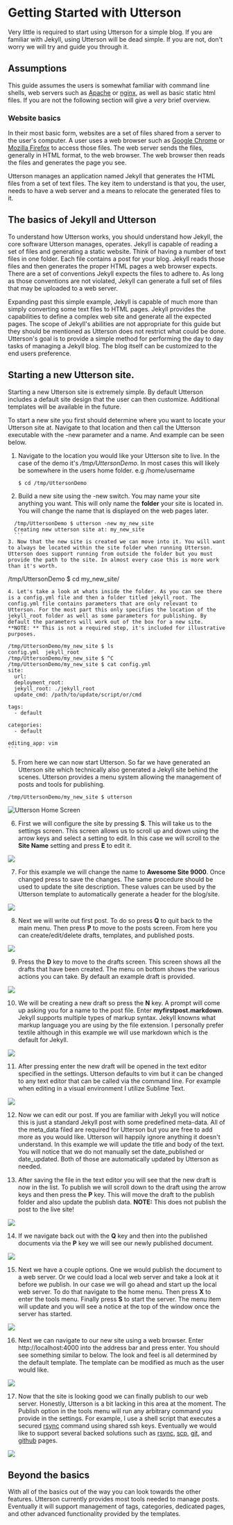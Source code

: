# Getting Started with Utterson
Very little is required to start using Utterson for a simple blog. If you are familiar with Jekyll, using Utterson will be dead simple. If you are not, don't worry we will try and guide you through it.

## Assumptions
This guide assumes the users is somewhat familiar with command line shells, web servers such as [Apache](http://httpd.apache.org/) or [nginx](http://nginx.org/), as well as basic static html files. If you are not the following section will give a _very_ brief overview.

### Website basics
In their most basic form, websites are a set of files shared from a server to the user's computer. A user uses a web browser such as [Google Chrome](https://www.google.com/intl/en/chrome/browser/) or [Mozilla Firefox](http://www.mozilla.org/en-US/firefox/new/) to access those files. The web server sends the files, generally in HTML format, to the web browser. The web browser then reads the files and generates the page you see. 

Utterson manages an application named Jekyll that generates the HTML files from a set of text files. The key item to understand is that you, the user, needs to have a web server and a means to relocate the generated files to it. 

## The basics of Jekyll and Utterson
To understand how Utterson works, you should understand how Jekyll, the core software Utterson manages, operates. Jekyll is capable of reading a set of files and generating a static website. Think of having a number of text files in one folder. Each file contains a post for your blog. Jekyll reads those files and then generates the proper HTML pages a web browser expects. There are a set of conventions Jekyll expects the files to adhere to. As long as those conventions are not violated, Jekyll can generate a full set of files that may be uploaded to a web server.

Expanding past this simple example, Jekyll is capable of much more than simply converting some text files to HTML pages. Jekyll provides the capabilities to define a complex web site and generate all the expected pages. The scope of Jekyll's abilities are not appropriate for this guide but they should be mentioned as Utterson does not restrict what could be done. Utterson's goal is to provide a simple method for performing the day to day tasks of managing a Jekyll blog. The blog itself can be customized to the end users preference.

## Starting a new Utterson site.
Starting a new Utterson site is extremely simple. By default Utterson includes a default site design that the user can then customize. Additional templates will be available in the future.

To start a new site you first should determine where you want to locate your Utterson site at. Navigate to that location and then call the Utterson executable with the -new parameter and a name. And example can be seen below.

1. Navigate to the location you would like your Utterson site to live. In the case of the demo it's _/tmp/UttersonDemo_. In most cases this will likely be somewhere in the users home folder. e.g /home/username

	```
	$ cd /tmp/UttersonDemo
	```
2. Build a new site using the -new switch. You may name your site anything you want. This will only name the __folder__ your site is located in. You will change the name that is displayed on the web pages later.

  ```
	/tmp/UttersonDemo $ utterson -new my_new_site
	Creating new utterson site at: my_new_site
	```
3. Now that the new site is created we can move into it. You will want to always be located within the site folder when running Utterson. Utterson does support running from outside the folder but you must provide the path to the site. In almost every case this is more work than it's worth.

  ```
  /tmp/UttersonDemo $ cd my_new_site/
  ```
4. Let's take a look at whats inside the folder. As you can see there is a config.yml file and then a folder titled jekyll_root. The config.yml file contains parameters that are only relevant to Utterson. For the most part this only specifies the location of the jekyll_root folder as well as some parameters for publishing. By default the parameters will work out of the box for a new site. **NOTE: ** This is not a required step, it's included for illustrative purposes.

  ```
	/tmp/UttersonDemo/my_new_site $ ls
	config.yml  jekyll_root
	/tmp/UttersonDemo/my_new_site $ ^C
	/tmp/UttersonDemo/my_new_site $ cat config.yml 
	site:
	  url: 
	  deployment_root: 
	  jekyll_root: ./jekyll_root
	  update_cmd: /path/to/update/script/or/cmd

	tags:
	  - default

	categories:
	  - default

	editing_app: vim
	```
5. From here we can now start Utterson. So far we have generated an Utterson site which technically also generated a Jekyll site behind the scenes. Utterson provides a menu system allowing the management of posts and tools for publishing.

  ```
  /tmp/UttersonDemo/my_new_site $ utterson
  ```
  ![Utterson Home Screen](https://raw.github.com/jrmycanady/Utterson/master/doc/images/GSG_5.png "Utterson Home Screen")

6. First we will configure the site by pressing **S**. This will take us to the settings screen. This screen allows us to scroll up and down using the arrow keys and select a setting to edit. In this case we will scroll to the **Site Name** setting and press **E** to edit it.

  ![](https://raw.github.com/jrmycanady/Utterson/master/doc/images/GSG_6.png)

7. For this example we will change the name to __Awesome Site 9000__. Once changed press <enter> to save the changes. The same procedure should be used to update the site description. These values can be used by the Utterson template to automatically generate a header for the blog/site.

  ![](https://raw.github.com/jrmycanady/Utterson/master/doc/images/GSG_7.png)

8. Next we will write out first post. To do so press **Q** to quit back to the main menu. Then press **P** to move to the posts screen. From here you can create/edit/delete drafts, templates, and published posts.

  ![](https://raw.github.com/jrmycanady/Utterson/master/doc/images/GSG_8.png)

9. Press the **D** key to move to the drafts screen. This screen shows all the drafts that have been created. The menu on bottom shows the various actions you can take. By default an example draft is provided.

  ![](https://raw.github.com/jrmycanady/Utterson/master/doc/images/GSG_9.png)

10. We will be creating a new draft so press the **N** key. A prompt will come up asking you for a name to the post file. Enter __myfirstpost.markdown__. Jekyll supports multiple types of markup syntax. Jekyll knowns what markup language you are using by the file extension. I personally prefer textile although in this example we will use markdown which is the default for Jekyll.

  ![](https://raw.github.com/jrmycanady/Utterson/master/doc/images/GSG_10.png)

11. After pressing enter the new draft will be opened in the text editor specified in the settings. Utterson defaults to vim but it can be changed to any text editor that can be called via the command line. For example when editing in a visual environment I utilize Sublime Text.

  ![](https://raw.github.com/jrmycanady/Utterson/master/doc/images/GSG_11.png)

12. Now we can edit our post. If you are familiar with Jekyll you will notice this is just a standard Jekyll post with some predefined meta-data. All of the meta_data filed are required for Utterson but you are free to add more as you would like. Utterson will happily ignore anything it doesn't understand. In this example we will update the title and body of the text. You will notice that we do not manually set the date_published or date_updated. Both of those are automatically updated by Utterson as needed.


13. After saving the file in the text editor you will see that the new draft is now in the list. To publish we will scroll down to the draft using the arrow keys and then press the **P** key. This will move the draft to the publish folder and also update the publish data. **NOTE:** This does not publish the post to the live site!

  ![](https://raw.github.com/jrmycanady/Utterson/master/doc/images/GSG_12.png)

14. If we navigate back out with the **Q** key and then into the published documents via the **P** key we will see our newly published document.

  ![](https://raw.github.com/jrmycanady/Utterson/master/doc/images/GSG_13.png)

15. Next we have a couple options. One we would publish the document to a web server. Or we could load a local web server and take a look at it before we publish. In our case we will go ahead and start up the local web server. To do that navigate to the home menu. Then press **X** to enter the tools menu. Finally press **S** to start the server. The menu item will update and you will see a notice at the top of the window once the server has started.

  ![](https://raw.github.com/jrmycanady/Utterson/master/doc/images/GSG_14.png)

16. Next we can navigate to our new site using a web browser. Enter http://localhost:4000 into the address bar and press enter. You should see something similar to below. The look and feel is all determined by the default template. The template can be modified as much as the user would like.

  ![](https://raw.github.com/jrmycanady/Utterson/master/doc/images/GSG_15.png)

17. Now that the site is looking good we can finally publish to our web server. Honestly, Utterson is a bit lacking in this area at the moment. The Publish option in the tools menu will run any arbitrary command you provide in the settings. For example, I use a shell script that executes a secured [rsync](http://rsync.samba.org/) command using shared ssh keys. Eventually we would like to support several backed solutions such as [rsync](http://rsync.samba.org/), [scp](http://en.wikipedia.org/wiki/Secure_copy), [git](http://git-scm.com/), and [github](https://github.com/) pages. 

  ![](https://raw.github.com/jrmycanady/Utterson/master/doc/images/GSG_16.png)

## Beyond the basics
With all of the basics out of the way you can look towards the other features. Utterson currently provides most tools needed to manage posts. Eventually it will support management of tags, categories, dedicated pages, and other advanced functionality provided by the templates.